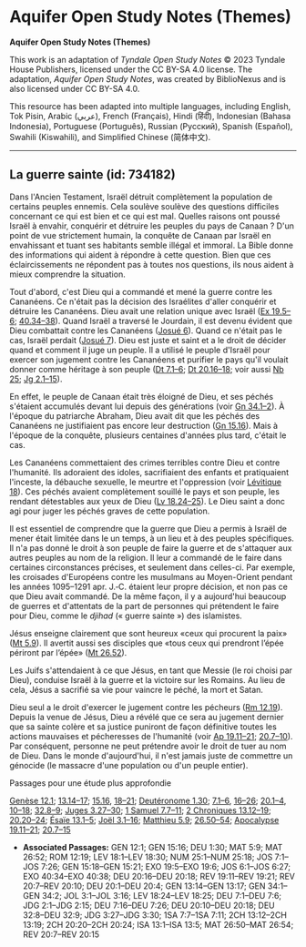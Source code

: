 # Aquifer Open Study Notes (Themes)

**Aquifer Open Study Notes (Themes)**

This work is an adaptation of *Tyndale Open Study Notes* © 2023 Tyndale House Publishers, licensed under the CC BY\-SA 4\.0 license. The adaptation, *Aquifer Open Study Notes*, was created by BiblioNexus and is also licensed under CC BY\-SA 4\.0\.

This resource has been adapted into multiple languages, including English, Tok Pisin, Arabic (عربي), French (Français), Hindi (हिंदी), Indonesian (Bahasa Indonesia), Portuguese (Português), Russian (Русский), Spanish (Español), Swahili (Kiswahili), and Simplified Chinese (简体中文).



--------------------------------

## La guerre sainte (id: 734182)

Dans l'Ancien Testament, Israël détruit complètement la population de certains peuples ennemis. Cela soulève soulève des questions difficiles concernant ce qui est bien et ce qui est mal. Quelles raisons ont poussé Israël à envahir, conquérir et détruire les peuples du pays de Canaan ? D'un point de vue strictement humain, la conquête de Canaan par Israël en envahissant et tuant ses habitants semble illégal et immoral. La Bible donne des informations qui aident à répondre à cette question. Bien que ces éclaircissements ne répondent pas à toutes nos questions, ils nous aident à mieux comprendre la situation.

Tout d'abord, c'est Dieu qui a commandé et mené la guerre contre les Cananéens. Ce n'était pas la décision des Israélites d'aller conquérir et détruire les Cananéens. Dieu avait une relation unique avec Israël ([Ex 19\.5–6](https://ref.ly/Exod19:5-Exod19:6); [40\.34–38](https://ref.ly/Exod40:34-Exod40:38)). Quand Israël a traversé le Jourdain, il est devenu évident que Dieu combattait contre les Cananéens ([Josué 6](https://ref.ly/Josh6:1-Josh6:27)). Quand ce n'était pas le cas, Israël perdait ([Josué 7](https://ref.ly/Josh7:1-Josh7:26)). Dieu est juste et saint et a le droit de décider quand et comment il juge un peuple. Il a utilisé le peuple d'Israël pour exercer son jugement contre les Cananéens et purifier le pays qu'il voulait donner comme héritage à son peuple ([Dt 7\.1–6](https://ref.ly/Deut7:1-Deut7:6); [Dt 20\.16–18](https://ref.ly/Deut20:16-Deut20:18); voir aussi [Nb 25](https://ref.ly/Num25:1-Num25:18); [Jg 2\.1–15](https://ref.ly/Judg2:1-Judg2:15)).

En effet, le peuple de Canaan était très éloigné de Dieu, et ses péchés s'étaient accumulés devant lui depuis des générations (voir [Gn 34\.1–2](https://ref.ly/Gen34:1-Gen34:2)). À l'époque du patriarche Abraham, Dieu avait dit que les péchés des Cananéens ne justifiaient pas encore leur destruction ([Gn 15\.16](https://ref.ly/Gen15:16)). Mais à l'époque de la conquête, plusieurs centaines d'années plus tard, c'était le cas.

Les Cananéens commettaient des crimes terribles contre Dieu et contre l'humanité. Ils adoraient des idoles, sacrifiaient des enfants et pratiquaient l'inceste, la débauche sexuelle, le meurtre et l'oppression (voir [Lévitique 18](https://ref.ly/Lev18:1-Lev18:30)). Ces péchés avaient complètement souillé le pays et son peuple, les rendant détestables aux yeux de Dieu ([Lv 18\.24–25](https://ref.ly/Lev18:24-Lev18:25)). Le Dieu saint a donc agi pour juger les péchés graves de cette population.

Il est essentiel de comprendre que la guerre que Dieu a permis à Israël de mener était limitée dans le un temps, à un lieu et à des peuples spécifiques. Il n'a pas donné le droit à son peuple de faire la guerre et de s'attaquer aux autres peuples au nom de la religion. Il leur a commandé de le faire dans certaines circonstances précises, et seulement dans celles\-ci. Par exemple, les croisades d'Européens contre les musulmans au Moyen\-Orient pendant les années 1095–1291 apr. J.‑C. étaient leur propre décision, et non pas ce que Dieu avait commandé. De la même façon, il y a aujourd'hui beaucoup de guerres et d'attentats de la part de personnes qui prétendent le faire pour Dieu, comme le *djihad* (« guerre sainte ») des islamistes.

Jésus enseigne clairement que sont heureux «ceux qui procurent la paix» ([Mt 5\.9](https://ref.ly/Matt5:9)). Il avertit aussi ses disciples que «tous ceux qui prendront l’épée périront par l’épée» ([Mt 26\.52](https://ref.ly/Matt26:52)). 

Les Juifs s'attendaient à ce que Jésus, en tant que Messie (le roi choisi par Dieu), conduise Israël à la guerre et la victoire sur les Romains. Au lieu de cela, Jésus a sacrifié sa vie pour vaincre le péché, la mort et Satan.

Dieu seul a le droit d'exercer le jugement contre les pécheurs ([Rm 12\.19](https://ref.ly/Rom12:19)). Depuis la venue de Jésus, Dieu a révélé que ce sera au jugement dernier que sa sainte colère et sa justice puniront de façon définitive toutes les actions mauvaises et pécheresses de l'humanité (voir [Ap 19\.11–21](https://ref.ly/Rev19:11-Rev19:21); [20\.7–10](https://ref.ly/Rev20:7-Rev20:10)). Par conséquent, personne ne peut prétendre avoir le droit de tuer au nom de Dieu. Dans le monde d'aujourd'hui, il n'est jamais juste de commettre un génocide (le massacre d'une population ou d'un peuple entier).

Passages pour une étude plus approfondie

[Genèse 12\.1](https://ref.ly/Gen12:1); [13\.14–17](https://ref.ly/Gen13:14-Gen13:17); [15\.16](https://ref.ly/Gen15:16), [18–21](https://ref.ly/Gen15:18-Gen15:21); [Deutéronome 1\.30](https://ref.ly/Deut1:30); [7\.1–6](https://ref.ly/Deut7:1-Deut7:6), [16–26](https://ref.ly/Deut7:16-Deut7:26); [20\.1–4](https://ref.ly/Deut20:1-Deut20:4), [10–18](https://ref.ly/Deut20:10-Deut20:18); [32\.8–9](https://ref.ly/Deut32:8-Deut32:9); [Juges 3\.27–30](https://ref.ly/Judg3:27-Judg3:30); [1 Samuel 7\.7–11](https://ref.ly/1Sam7:7-1Sam7:11); [2 Chroniques 13\.12–19](https://ref.ly/2Chr13:12-2Chr13:19); [20\.20–24](https://ref.ly/2Chr20:20-2Chr20:24); [Ésaïe 13\.1–5](https://ref.ly/Isa13:1-Isa13:5); [Joël 3\.1–16](https://ref.ly/Joel3:1-Joel3:16); [Matthieu 5\.9](https://ref.ly/Matt5:9); [26\.50–54](https://ref.ly/Matt26:50-Matt26:54); [Apocalypse 19\.11–21](https://ref.ly/Rev19:11-Rev19:21); [20\.7–15](https://ref.ly/Rev20:7-Rev20:15)

* **Associated Passages:** GEN 12:1; GEN 15:16; DEU 1:30; MAT 5:9; MAT 26:52; ROM 12:19; LEV 18:1–LEV 18:30; NUM 25:1–NUM 25:18; JOS 7:1–JOS 7:26; GEN 15:18–GEN 15:21; EXO 19:5–EXO 19:6; JOS 6:1–JOS 6:27; EXO 40:34–EXO 40:38; DEU 20:16–DEU 20:18; REV 19:11–REV 19:21; REV 20:7–REV 20:10; DEU 20:1–DEU 20:4; GEN 13:14–GEN 13:17; GEN 34:1–GEN 34:2; JOL 3:1–JOL 3:16; LEV 18:24–LEV 18:25; DEU 7:1–DEU 7:6; JDG 2:1–JDG 2:15; DEU 7:16–DEU 7:26; DEU 20:10–DEU 20:18; DEU 32:8–DEU 32:9; JDG 3:27–JDG 3:30; 1SA 7:7–1SA 7:11; 2CH 13:12–2CH 13:19; 2CH 20:20–2CH 20:24; ISA 13:1–ISA 13:5; MAT 26:50–MAT 26:54; REV 20:7–REV 20:15

